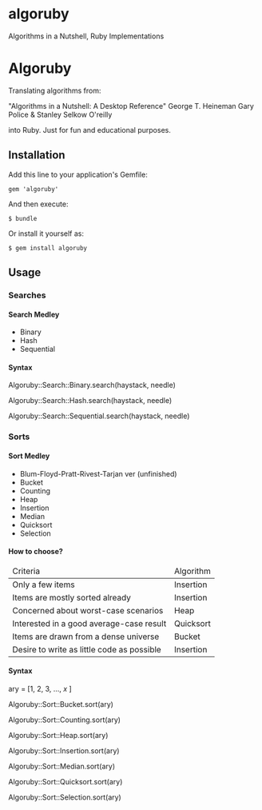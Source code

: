 algoruby
========

Algorithms in a Nutshell, Ruby Implementations
# Algoruby

Translating algorithms from:

"Algorithms in a Nutshell: A Desktop Reference"
George T. Heineman Gary Police & Stanley Selkow
O'reilly

into Ruby.  Just for fun and educational purposes.

## Installation

Add this line to your application's Gemfile:

    gem 'algoruby'

And then execute:

    $ bundle

Or install it yourself as:

    $ gem install algoruby

## Usage

### Searches

#### Search Medley ####
  - Binary
  - Hash
  - Sequential

#### Syntax ####

Algoruby::Search::Binary.search(haystack, needle)

Algoruby::Search::Hash.search(haystack, needle)

Algoruby::Search::Sequential.search(haystack, needle)

### Sorts

#### Sort Medley ####

  - Blum-Floyd-Pratt-Rivest-Tarjan ver (unfinished)
  - Bucket
  - Counting
  - Heap
  - Insertion
  - Median
  - Quicksort
  - Selection

#### How to choose? ####

<table>
<thead><td>Criteria</td><td>Algorithm</td></thead>
<tbody>
<tr><td>Only a few items</td><td>Insertion</td></tr>
<tr><td>Items are mostly sorted already</td><td>Insertion</td></tr>
<tr><td>Concerned about worst-case scenarios</td><td>Heap</td></tr>
<tr><td>Interested in a good average-case result</td><td>Quicksort</td></tr>
<tr><td>Items are drawn from a dense universe</td><td>Bucket</td></tr>
<tr><td>Desire to write as little code as possible</td><td>Insertion</td></tr>
</tbody>
</table>

#### Syntax ####

ary = [1, 2, 3, ..., _x_ ]

Algoruby::Sort::Bucket.sort(ary)

Algoruby::Sort::Counting.sort(ary)

Algoruby::Sort::Heap.sort(ary)

Algoruby::Sort::Insertion.sort(ary)

Algoruby::Sort::Median.sort(ary)

Algoruby::Sort::Quicksort.sort(ary)

Algoruby::Sort::Selection.sort(ary)
